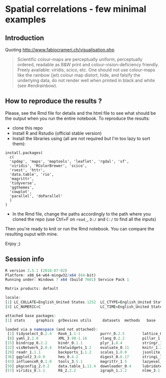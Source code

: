 # Spatial correlations - few minimal examples

## Introduction 

Quoting http://www.fabiocrameri.ch/visualisation.php 

> Scientific colour-maps are perceptually uniform, perceptually ordered, readable as B&W print and colour-vision-deficiency friendly. Freely available: viridis, scico, etc. One should not use colour-maps like the rainbow (jet) colour map distort, hide, and falsify the underlying data, do not render well when printed in black and white (see #endrainbow).    

## How to reproduce the results ? 

Please, see the Rmd file for details and the html file to see what should be the output when you run the entire notebook. To reproduce the results:

 - clone this repo
 - Install R and Rstudio (official stable version)
 - Install the libraries using (all are not required but I'm too lazy to sort them): 
 ```
install.packages(
   c(
   'spdep', 'maps', 'maptools', 'leaflet', 'rgdal', 'sf',
   'viridis', 'RColorBrewer', 'scico',
   'rvest', 'httr',
   'data.table', 'rio',
   'magrittr',
   'tidyverse',
   'ggthemes',
   'cowplot',
   'parallel', 'doParallel'
   )
 )
```
 - In the Rmd file, change the paths accordingly to the path where you cloned the repo (use Ctrl+F on `read_`, `D:/` and `C:/` to find all the inputs)

Then you're ready to knit or run the Rmd notebook. You can compare the resulting ouput with mine.

Enjoy ;)


## Session info

```r
R version 3.5.1 (2018-07-02)
Platform: x86_64-w64-mingw32/x64 (64-bit)
Running under: Windows 7 x64 (build 7601) Service Pack 1

Matrix products: default

locale:
[1] LC_COLLATE=English_United States.1252  LC_CTYPE=English_United States.1252    LC_MONETARY=English_United States.1252
[4] LC_NUMERIC=C                           LC_TIME=English_United States.1252    

attached base packages:
[1] stats     graphics  grDevices utils     datasets  methods   base     

loaded via a namespace (and not attached):
 [1] tidyselect_0.2.4   Rook_1.1-1         purrr_0.2.5        lattice_0.20-35    colorspace_1.3-2   htmltools_0.3.6    viridisLite_0.3.0 
 [8] yaml_2.2.0         XML_3.98-1.16      rlang_0.2.2        pillar_1.3.0       glue_1.3.0         RColorBrewer_1.1-2 readxl_1.1.0      
[15] bindrcpp_0.2.2     bindr_0.1.1        plyr_1.8.4         stringr_1.3.1      munsell_0.5.0      gtable_0.2.0       cellranger_1.1.0  
[22] visNetwork_2.0.4   htmlwidgets_1.2    evaluate_0.11      knitr_1.20         DiagrammeR_1.0.0   broom_0.5.0        Rcpp_0.12.18      
[29] readr_1.1.1        backports_1.1.2    scales_1.0.0       jsonlite_1.5       rgexf_0.15.3       gridExtra_2.3      brew_1.0-6        
[36] ggplot2_3.0.0      hms_0.4.2          digest_0.6.17      stringi_1.1.7      dplyr_0.7.6        grid_3.5.1         rprojroot_1.3-2   
[43] influenceR_0.1.0   tools_3.5.1        magrittr_1.5       lazyeval_0.2.1     tibble_1.4.2       crayon_1.3.4       tidyr_0.8.1       
[50] pkgconfig_2.0.2    data.table_1.11.4  downloader_0.4     lubridate_1.7.4    assertthat_0.2.0   rmarkdown_1.10     rstudioapi_0.7    
[57] viridis_0.5.1      R6_2.2.2           igraph_1.2.2       nlme_3.1-137       compiler_3.5.1    
```